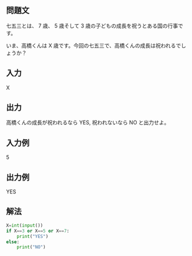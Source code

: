 ## 問題文
七五三とは、
7 歳、
5 歳そして 
3 歳の子どもの成長を祝うとある国の行事です。  

いま、高橋くんは 
X 歳です。今回の七五三で、高橋くんの成長は祝われるでしょうか？
## 入力
X
## 出力
高橋くんの成長が祝われるなら YES, 祝われないなら NO と出力せよ。
## 入力例
5
## 出力例
YES
## 解法

```python
X=int(input())
if X==3 or X==5 or X==7:
    print("YES")
else:
    print("NO")